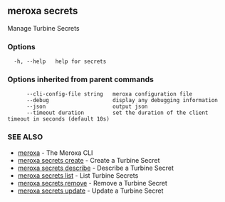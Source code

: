 ## meroxa secrets

Manage Turbine Secrets

### Options

```
  -h, --help   help for secrets
```

### Options inherited from parent commands

```
      --cli-config-file string   meroxa configuration file
      --debug                    display any debugging information
      --json                     output json
      --timeout duration         set the duration of the client timeout in seconds (default 10s)
```

### SEE ALSO

* [meroxa](meroxa.md)	 - The Meroxa CLI
* [meroxa secrets create](meroxa-secrets-create.md)	 - Create a Turbine Secret
* [meroxa secrets describe](meroxa-secrets-describe.md)	 - Describe a Turbine Secret
* [meroxa secrets list](meroxa-secrets-list.md)	 - List Turbine Secrets
* [meroxa secrets remove](meroxa-secrets-remove.md)	 - Remove a Turbine Secret
* [meroxa secrets update](meroxa-secrets-update.md)	 - Update a Turbine Secret



